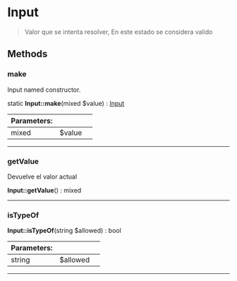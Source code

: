 
                                                                                                                                            
    
# Input


> Valor que se intenta resolver,
En este estado se considera valido
>
> 








## Methods

### make
Input named constructor.


static **Input::make**(mixed $value) : [Input](../../../../Input.md)


|Parameters: | | |
| --- | --- | --- |
|mixed |$value |  |

---


### getValue
Devuelve el valor actual


**Input::getValue**() : mixed



---


### isTypeOf



**Input::isTypeOf**(string $allowed) : bool


|Parameters: | | |
| --- | --- | --- |
|string |$allowed |  |

---


                                                                                                                                                                                                                                                                                                                                                                                                            
    
                                                                                                                                                                                                                                                                             
                